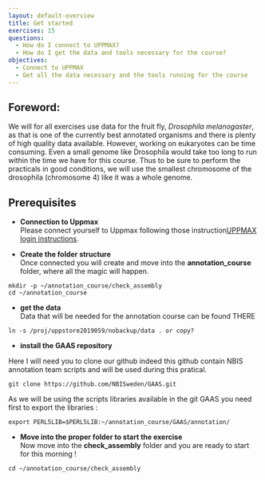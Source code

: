 ```yaml
---
layout: default-overview
title: Get started
exercises: 15
questions:
  - How do I connect to UPPMAX?
  - How do I get the data and tools necessary for the course?
objectives:
  - Connect to UPPMAX
  - Get all the data necessary and the tools running for the course
---
```


## Foreword:

We will for all exercises use data for the fruit fly, *Drosophila melanogaster*, as that is one of the currently best annotated organisms and there is plenty of high quality data available. However, working on eukaryotes can be time consuming. Even a small genome like Drosophila would take too long to run within the time we have for this course. Thus to be sure to perform the practicals in good conditions, we will use the smallest chromosome of the drosophila (chromosome 4) like it was a whole genome.


## Prerequisites

  * **Connection to Uppmax**  
  Please connect yourself to Uppmax following those instruction[UPPMAX login instructions](uppmax_login).

  * **Create the folder structure**  
  Once connected you will create and move into the **annotation\_course** folder, where all the magic will happen.

  ```
  mkdir -p ~/annotation_course/check_assembly
  cd ~/annotation_course
  ```

  * **get the data**  
  Data that will be needed for the annotation course can be found THERE

  ```
  ln -s /proj/uppstore2019059/nobackup/data . or copy?
  ```

  * **install the GAAS repository**  

  Here I will need you to clone our github indeed this github contain NBIS annotation team scripts and will be used during this pratical.

  ```
  git clone https://github.com/NBISweden/GAAS.git
  ```
  As we will be using the scripts libraries available in the git GAAS you need first to export the libraries :

  ```
  export PERL5LIB=$PERL5LIB:~/annotation_course/GAAS/annotation/
  ```


  * **Move into the proper folder to start the exercise**  
  Now move into the **check_assembly** folder and you are ready to start for this morning !
  ```
  cd ~/annotation_course/check_assembly
  ```
